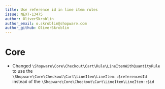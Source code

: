 ```yaml
---
title: Use reference id in line item rules
issue: NEXT-13475
author: OliverSkroblin
author_email: o.skroblin@shopware.com 
author_github: OliverSkroblin
---
```

# Core
* Changed `\Shopware\Core\Checkout\Cart\Rule\LineItemWithQuantityRule` to use the `\Shopware\Core\Checkout\Cart\LineItem\LineItem::$referencedId` instead of the `\Shopware\Core\Checkout\Cart\LineItem\LineItem::$id`
